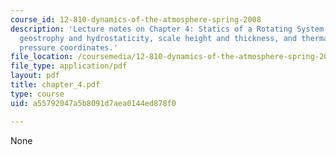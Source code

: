 ```yaml
---
course_id: 12-810-dynamics-of-the-atmosphere-spring-2008
description: 'Lecture notes on Chapter 4: Statics of a Rotating System. Topics include
  geostrophy and hydrostaticity, scale height and thickness, and thermal wind and
  pressure coordinates.'
file_location: /coursemedia/12-810-dynamics-of-the-atmosphere-spring-2008/a55792047a5b8091d7aea0144ed878f0_chapter_4.pdf
file_type: application/pdf
layout: pdf
title: chapter_4.pdf
type: course
uid: a55792047a5b8091d7aea0144ed878f0

---
```

None